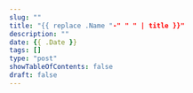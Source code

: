 ```yaml
---
slug: ""
title: "{{ replace .Name "-" " " | title }}"
description: ""
date: {{ .Date }}
tags: []
type: "post"
showTableOfContents: false
draft: false
---
```


